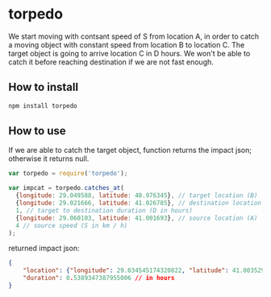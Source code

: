 torpedo
=======

We start moving with contsant speed of S from location A, in order to catch a moving object with constant speed from location B to location C. The target object is going to arrive location C in D hours. We won't be able to catch it before reaching destination if we are not fast enough.

## How to install
```sh
npm install torpedo
```

## How to use
If we are able to catch the target object, function returns the impact json; otherwise it returns null.
```js
var torpedo = require('torpedo');

var impcat = torpedo.catches_at(
  {longitude: 29.049588, latitude: 40.976345}, // target location (B)
  {longitude: 29.021666, latitude: 41.026785}, // destination location (C)
  1, // target to destination duration (D in hours)
  {longitude: 29.060103, latitude: 41.001693}, // source location (A)
  4 // source speed (S in km / h)
);
```

returned impact json:
```json
{
	"location": {"longitude": 29.034545174320822, "latitude": 41.003529705337094},
	"duration": 0.5389347387955006 // in hours
}
```
